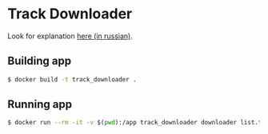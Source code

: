 # Track Downloader

Look for explanation [here (in russian)](http://ivalentinee.github.io/programming/2017/11/23/downloading-track-list-from-soundcloud.html).

## Building app
```sh
$ docker build -t track_downloader .
```

## Running app
```sh
$ docker run --rm -it -v $(pwd):/app track_downloader downloader list.txt
```
